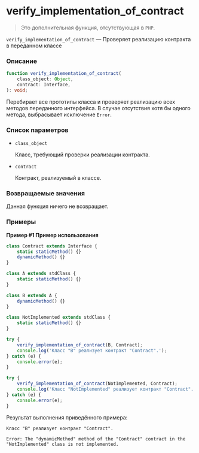 # verify_implementation_of_contract

> Это дополнительная функция, отсутствующая в `PHP`.

`verify_implementation_of_contract` — Проверяет реализацию контракта в
переданном классе

### Описание

```ts
function verify_implementation_of_contract(
    class_object: Object,
    contract: Interface,
): void;
```

Перебирает все прототипы класса и проверяет реализацию всех методов переданного
интерфейса. В случае отсутствия хотя бы одного метода, выбрасывает исключение
`Error`.

### Список параметров

-   `class_object`

    Класс, требующий проверки реализации контракта.

-   `contract`

    Контракт, реализуемый в классе.

### Возвращаемые значения

Данная функция ничего не возвращает.

### Примеры

**Пример #1 Пример использования**

```js
class Contract extends Interface {
    static staticMethod() {}
    dynamicMethod() {}
}

class A extends stdClass {
    static staticMethod() {}
}

class B extends A {
    dynamicMethod() {}
}

class NotImplemented extends stdClass {
    static staticMethod() {}
}

try {
    verify_implementation_of_contract(B, Contract);
    console.log('Класс "B" реализует контракт "Contract".');
} catch (e) {
    console.error(e);
}

try {
    verify_implementation_of_contract(NotImplemented, Contract);
    console.log('Класс "NotImplemented" реализует контракт "Contract".');
} catch (e) {
    console.error(e);
}
```

Результат выполнения приведённого примера:

    Класс "B" реализует контракт "Contract".

    Error: The "dynamicMethod" method of the "Contract" contract in the "NotImplemented" class is not implemented.
